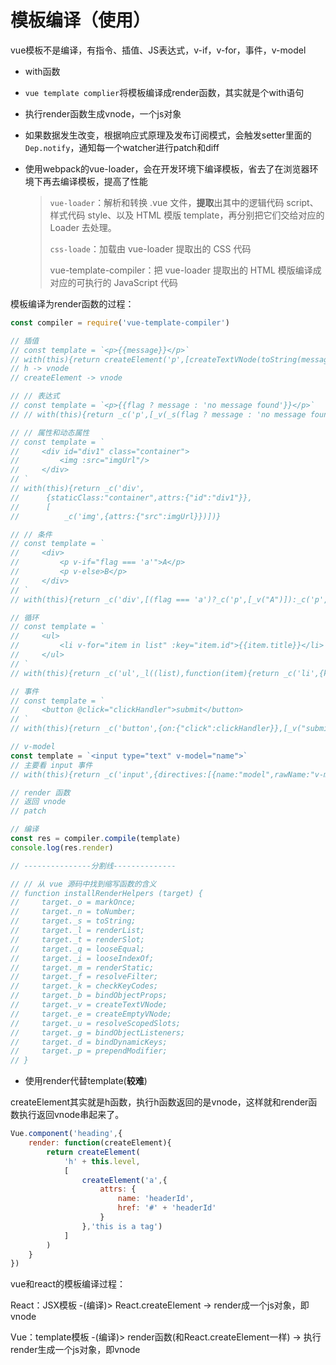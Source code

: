 # 模板编译（使用）

vue模板不是编译，有指令、插值、JS表达式，v-if，v-for，事件，v-model

+ with函数

+ `vue template complier`将模板编译成render函数，其实就是个with语句

+ 执行render函数生成vnode，一个js对象

+ 如果数据发生改变，根据响应式原理及发布订阅模式，会触发setter里面的`Dep.notify`，通知每一个watcher进行patch和diff

+ 使用webpack的vue-loader，会在开发环境下编译模板，省去了在浏览器环境下再去编译模板，提高了性能

  > `vue-loader`：解析和转换 .vue 文件，**提取**出其中的逻辑代码 script、样式代码 style、以及 HTML 模版 template，再分别把它们交给对应的 Loader 去处理。
  >
  > `css-loade`：加载由 vue-loader 提取出的 CSS 代码
  >
  > vue-template-compiler：把 vue-loader 提取出的 HTML 模版编译成对应的可执行的 JavaScript 代码

模板编译为render函数的过程：

```js
const compiler = require('vue-template-compiler')

// 插值
// const template = `<p>{{message}}</p>`
// with(this){return createElement('p',[createTextVNode(toString(message))])}
// h -> vnode
// createElement -> vnode

// // 表达式
// const template = `<p>{{flag ? message : 'no message found'}}</p>`
// // with(this){return _c('p',[_v(_s(flag ? message : 'no message found'))])}

// // 属性和动态属性
// const template = `
//     <div id="div1" class="container">
//         <img :src="imgUrl"/>
//     </div>
// `
// with(this){return _c('div',
//      {staticClass:"container",attrs:{"id":"div1"}},
//      [
//          _c('img',{attrs:{"src":imgUrl}})])}

// // 条件
// const template = `
//     <div>
//         <p v-if="flag === 'a'">A</p>
//         <p v-else>B</p>
//     </div>
// `
// with(this){return _c('div',[(flag === 'a')?_c('p',[_v("A")]):_c('p',[_v("B")])])}

// 循环
// const template = `
//     <ul>
//         <li v-for="item in list" :key="item.id">{{item.title}}</li>
//     </ul>
// `
// with(this){return _c('ul',_l((list),function(item){return _c('li',{key:item.id},[_v(_s(item.title))])}),0)}

// 事件
// const template = `
//     <button @click="clickHandler">submit</button>
// `
// with(this){return _c('button',{on:{"click":clickHandler}},[_v("submit")])}

// v-model
const template = `<input type="text" v-model="name">`
// 主要看 input 事件
// with(this){return _c('input',{directives:[{name:"model",rawName:"v-model",value:(name),expression:"name"}],attrs:{"type":"text"},domProps:{"value":(name)},on:{"input":function($event){if($event.target.composing)return;name=$event.target.value}}})}

// render 函数
// 返回 vnode
// patch

// 编译
const res = compiler.compile(template)
console.log(res.render)

// ---------------分割线--------------

// // 从 vue 源码中找到缩写函数的含义
// function installRenderHelpers (target) {
//     target._o = markOnce;
//     target._n = toNumber;
//     target._s = toString;
//     target._l = renderList;
//     target._t = renderSlot;
//     target._q = looseEqual;
//     target._i = looseIndexOf;
//     target._m = renderStatic;
//     target._f = resolveFilter;
//     target._k = checkKeyCodes;
//     target._b = bindObjectProps;
//     target._v = createTextVNode;
//     target._e = createEmptyVNode;
//     target._u = resolveScopedSlots;
//     target._g = bindObjectListeners;
//     target._d = bindDynamicKeys;
//     target._p = prependModifier;
// }
```

+ 使用render代替template(**较难**)

createElement其实就是h函数，执行h函数返回的是vnode，这样就和render函数执行返回vnode串起来了。

```js
Vue.component('heading',{
    render: function(createElement){
        return createElement(
        	'h' + this.level,
            [
                createElement('a',{
                    attrs: {
                        name: 'headerId',
                        href: '#' + 'headerId'
                    }
                },'this is a tag')
            ]
        )
    }
})
```



vue和react的模板编译过程：

React：JSX模板 -(编译)> React.createElement -> render成一个js对象，即vnode

Vue：template模板 -(编译)> render函数(和React.createElement一样) -> 执行render生成一个js对象，即vnode


